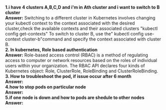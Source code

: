 **1.i have 4 clusters A,B,C,D and i'm in Ath cluster and i want to switch to B cluster  
Answer:**   Switching to a different cluster in Kubernetes involves changing your kubectl context to the context associated with the desired cluster,check the available contexts and their associated clusters "kubectl config get-contexts" To switch to cluster B, use the" kubectl config use-context cluster-b"command and specify the context associated with cluster B.   
**2. In kubernetes, Role based authentication    
Answer:** Role-based access control (RBAC) is a method of regulating access to computer or network resources based on the roles of individual users within your organization.  The RBAC API declares four kinds of Kubernetes object: Role, ClusterRole, RoleBinding and ClusterRoleBinding.   
**3. How to troubleshoot the pod, if issue occur after 6 month    
Answer:**   
**4.how to stop pods on particular node    
Answer:**   
**5.if one node is down and how to pods are shedule to other nodes    
Answer:**   

